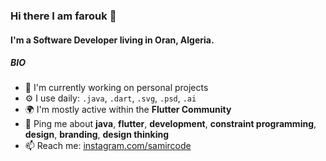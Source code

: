 ### Hi there I am farouk 👋

#### I'm a Software Developer living in Oran, Algeria.


##### BIO

- 🏢 I'm currently working on personal projects
- ⚙️ I use daily: `.java`, `.dart`, `.svg`, `.psd`, `.ai`
- 🌍 I'm mostly active within the **Flutter Community**
- 💬 Ping me about **java**, **flutter**, **development**, **constraint programming**, **design**, **branding**, **design thinking**
- 📫 Reach me: [instagram.com/samircode](https://www.instagram.com/samircode/)
